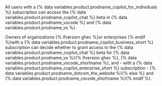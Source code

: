 All users with a {% data variables.product.prodname_copilot_for_individuals %} subscription can access the {% data variables.product.prodname_copilot_chat %} beta in {% data variables.product.prodname_vscode %} and {% data variables.product.prodname_vs %}.

Owners of organizations {% ifversion ghec %}or enterprises {% endif %}with a {% data variables.product.prodname_copilot_business_short %} subscription can decide whether to grant access to the {% data variables.product.prodname_copilot_chat %} beta for {% data variables.product.prodname_vs %}{% ifversion ghec %}, {% data variables.product.prodname_vscode_shortname %}, and - with a {% data variables.product.prodname_copilot_enterprise_short %} subscription - {% data variables.product.prodname_dotcom_the_website %}{% else %} and {% data variables.product.prodname_vscode_shortname %}{% endif %}.
